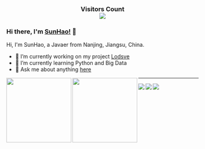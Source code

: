 <div>
  <h3 align="center"> 
    Visitors Count<br>
    <img align="center" src="https://profile-counter.glitch.me/sunhao-java/count.svg" />
  </h3>
</div>

### Hi there, I'm [SunHao!](https://www.crazy-coder.cn/) 👋

Hi, I'm SunHao, a Javaer from Nanjing, Jiangsu, China.

- 🔭 I’m currently working on my project [Lodsve](https://github.com/lodsve)
- 🌱 I’m currently learning Python and Big Data
- 💬 Ask me about anything [here](https://github.com/sunhao-java/sunhao-java/issues)

<a href="https://www.crazy-coder.cn/">
  <img align="left" height=170px src="https://github-readme-stats.vercel.app/api?username=sunhao-java&show_icons=true&count_private=true" />
</a>
<a href="https://www.crazy-coder.cn/">
  <img align="left" height=170px src="https://github-readme-stats.vercel.app/api/top-langs/?username=sunhao-java&layout=compact&langs_count=10&hide=html,javascript,css,freemarker" />
</a>

---

<div>
<a href="https://github.com/lodsve/lodsve-framework">
  <img align="left" src="https://github-readme-stats.vercel.app/api/pin/?username=lodsve&repo=lodsve-framework&show_owner=true" />
</a>

<div>
<a href="https://github.com/sunhao-java/blog">
  <img align="left" src="https://github-readme-stats.vercel.app/api/pin/?username=sunhao-java&repo=blog&show_owner=true" />
</a>

<a href="https://github.com/sunhao-java/yapi-docker">
  <img align="left" src="https://github-readme-stats.vercel.app/api/pin/?username=sunhao-java&repo=yapi-docker&show_owner=true" />
</a>
</div>

